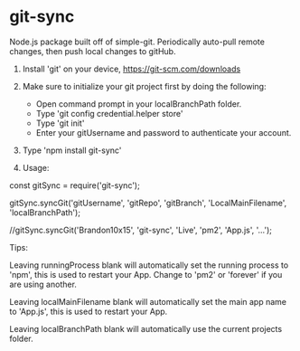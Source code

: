 # git-sync
Node.js package built off of simple-git. Periodically auto-pull remote changes, then push local changes to gitHub.

1. Install 'git' on your device, https://git-scm.com/downloads

2. Make sure to initialize your git project first by doing the following:
   - Open command prompt in your localBranchPath folder.
   - Type 'git config credential.helper store'
   - Type 'git init'
   - Enter your gitUsername and password to authenticate your account.

3. Type 'npm install git-sync'

4. Usage:

const gitSync = require('git-sync');

gitSync.syncGit('gitUsername', 'gitRepo', 'gitBranch', 'LocalMainFilename', 'localBranchPath');

//gitSync.syncGit('Brandon10x15', 'git-sync', 'Live', 'pm2', 'App.js', '...');


Tips:

Leaving runningProcess blank will automatically set the running process to 'npm', this is used to restart your App. Change to 'pm2' or 'forever' if you are using another.

Leaving localMainFilename blank will automatically set the main app name to 'App.js', this is used to restart your App.

Leaving localBranchPath blank will automatically use the current projects folder.

